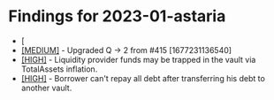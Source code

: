 # Findings for 2023-01-astaria 

- [
- [[MEDIUM]]([MEDIUM]-Upgraded_Q_->_2_from_#415_[1677231136540]/README.md) - Upgraded Q -> 2 from #415 [1677231136540]
- [[HIGH]]([HIGH]-Liquidity_provider_funds_may_be_trapped_in_the_vault_via_TotalAssets_inflation./README.md) - Liquidity provider funds may be trapped in the vault via TotalAssets inflation.
- [[HIGH]]([HIGH]-Borrower_can't_repay_all_debt_after_transferring_his_debt_to_another_vault./README.md) - Borrower can't repay all debt after transferring his debt to another vault.
